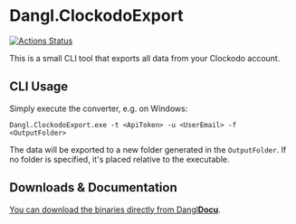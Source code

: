 # Dangl.ClockodoExport

[![Actions Status](https://github.com/GeorgDangl/Dangl.ClockodoExport/workflows/continuous/badge.svg?branch=develop)](https://github.com/GeorgDangl/Dangl.ClockodoExport/actions)  

This is a small CLI tool that exports all data from your Clockodo account.

## CLI Usage

Simply execute the converter, e.g. on Windows:

    Dangl.ClockodoExport.exe -t <ApiToken> -u <UserEmail> -f <OutputFolder>

The data will be exported to a new folder generated in the `OutputFolder`. If no folder is specified, it's placed relative to the executable.

## Downloads & Documentation

[You can download the binaries directly from Dangl**Docu**](https://docs.dangl-it.com/Projects/Dangl.ClockodoExport).


